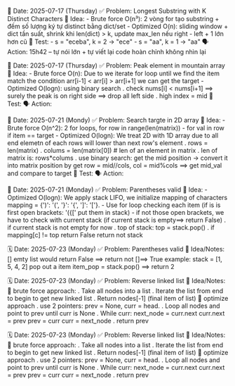 📅 Date: 2025-07-17 (Thursday)
✅ Problem: Longest Substring with K Distinct Characters
🧠 Idea: 
    - Brute force O(n³): 2 vòng for tạo substring + đếm số lượng ký tự distinct bằng dict/set
    - Optimized O(n): sliding window + dict tần suất, shrink khi len(dict) > k, update max_len nếu right - left + 1 lớn hơn cũ
    🧪 Test:
    - s = "eceba", k = 2 → "ece"
    - s = "aa", k = 1 → "aa"
🗣️ Action: 15h42 – tự nói lớn + tự viết lại code hoàn chỉnh không nhìn lại

📅 Date: 2025-07-17 (Thursday)
✅ Problem: Peak element in mountain array
🧠 Idea: 
    - Brute force O(n): Due to we iterate for loop until we find the item match the condition arr[i-1] < arr[i] > arr[i+1] we can get the target
    - Optimized O(logn): using binary search
        . check nums[i] < nums[i+1] ==> surely the peak is on right side ==> drop all left side
        . high index = mid
    🧪 Test:
🗣️ Action:

📅 Date: 2025-07-21 (Mondy)
✅ Problem: Search targte in 2D array
🧠 Idea: 
    - Brute force O(n^2): 2 for loops, for row in range(len(matrix)) - for val in row if item == target
    - Optimized O(logn): We treat 2D with 1D array due to all end elemetn of each rows will lower than next row's element
        . rows = len(matrix)
        . colums = len(matrix[0]) # len of an element in matrix
        . len of matrix is: rows*colums
        . use binary search: get the mid position -> convert it into matrix position by get
          row = mid//cols, col = mid%cols ==> get mid_val and compare to target
🧪 Test:
🗣️ Action:

📅 Date: 2025-07-21 (Monday)
✅ Problem: Parentheses valid
🧠 Idea: 
    - Optimized O(logn): We apply stack LIFO, we initialize mapping of characters mapping = {')': '(', '}': '{', ']': '['}.
    - Use for loop checking each item (if is is first open brackets: '({[' put them in stack)
    - if not those open brackets, we have to check with current stack (if current stack is empty==> return False)
      . if current stack is not empty for now
      . top of stack: top = stack.pop()
      . if mapping[c] != top return False
    return not stack

🗓️ Date: 2025-07-23 (Monday)
✅ Problem: Parentheses valid
🧠 Idea/Notes: [] emty list would return False ==> return not []==> True
example: stack = [1, 5, 4, 2] pop out a item
         item_pop = stack.pop() ==> return 2

🗓️ Date: 2025-07-23 (Monday)
✅ Problem: Reverse linked list
🧠 Idea/Notes: 
   🙇 brute force approach:
       . Take all nodes into a list 
       . Iterate the list from end to begin to get new linked list
       . Return nodes[-1] (final item of list)
    🤔 optimize approach
       . use 2 pointers: prev = None, curr = head.
       . Loop all nodes and point to prev until curr is None
       . While curr:
            next_node = curr.next
            curr.next = prev
            prev = curr
            curr = next_node
       . return prev

🗓️ Date: 2025-07-23 (Monday)
✅ Problem: Reverse linked list
🧠 Idea/Notes: 
   🙇 brute force approach:
       . Take all nodes into a list 
       . Iterate the list from end to begin to get new linked list
       . Return nodes[-1] (final item of list)
    🤔 optimize approach
       . use 2 pointers: prev = None, curr = head.
       . Loop all nodes and point to prev until curr is None
       . While curr:
            next_node = curr.next
            curr.next = prev
            prev = curr
            curr = next_node
       . return prev